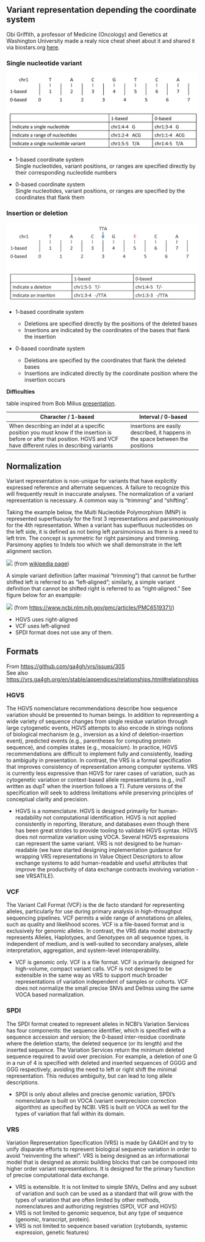 ## Variant representation depending the coordinate system

Obi Griffith, a professor of Medicine (Oncology) and Genetics at Washington University made a realy nice cheat sheet about it and shared it via biostars.org [here](https://www.biostars.org/p/84686/).

### Single nucleotide variant

![](img/single_nucleotide_variant.jpg)

* 1-based coordinate system  
Single nucleotides, variant positions, or ranges are specified directly by their corresponding nucleotide numbers  

* 0-based coordinate system  
Single nucleotides, variant positions, or ranges are specified by the coordinates that flank them

### Insertion or deletion 

![](img/insertion_or_deletion.jpg)

* 1-based coordinate system
    * Deletions are specified directly by the positions of the deleted bases
    * Insertions are indicated by the coordinates of the bases that flank the insertion  

* 0-based coordinate system
    * Deletions are specified by the coordinates that flank the deleted bases
    * Insertions are indicated directly by the coordinate position where the insertion occurs

**Difficulties**

table inspired from Bob Milius [presentation](http://17ihiw.org/wp-content/uploads/2016/10/20160925_SequenceCoordinates_ASHI2016.pdf).  

| Character / 1-based | Interval / 0-based | 
| --- | --- |
| When describing an indel at a specific position you must know if the insertion is before or after that position. HGVS and VCF have different rules in describing variants | insertions are easily described, it happens in the space between the positions |

## Normalization

Variant representation is non-unique for variants that have explicitly expressed reference and alternate sequences. A failure to recognize this will frequently result in inaccurate analyses.
The normalization of a variant representation is necessary. A common way is “trimming” and “shifting”.


Taking the example below, the Multi Nucleotide Polymorphism (MNP) is represented superfluously for the first 3 representations and parsimoniously for the 4th representation. When a variant has superfluous nucleotides on the left side, it is defined as not being left parsimonious as there is a need to left trim. The concept is symmetric for right parsimony and trimming. Parsimony applies to Indels too which we shall demonstrate in the left alignment section.

![](https://genome.sph.umich.edu/w/images/9/98/Normalization_mnp.png)
(from [wikipedia page](https://genome.sph.umich.edu/wiki/Variant_Normalization))

A simple variant definition (after maximal “trimming”) that cannot be further shifted left is referred to as “left‐aligned”; similarly, a simple variant definition that cannot be shifted right is referred to as “right‐aligned.”
See figure below for an exampple:  

![](img/normalization.png)
(from https://www.ncbi.nlm.nih.gov/pmc/articles/PMC6519371/)

* HGVS uses right-aligned
* VCF uses left-aligned
* SPDI format does not use any of them.

## Formats

From https://github.com/ga4gh/vrs/issues/305  
See also https://vrs.ga4gh.org/en/stable/appendices/relationships.html#relationships

### HGVS

The HGVS nomenclature recommendations describe how sequence variation should be presented to human beings. In addition to representing a wide variety of sequence changes from single residue variation through large cytogenetic events, HGVS attempts to also encode in strings notions of biological mechanism (e.g., inversion as a kind of deletion-insertion event), predicted events (e.g., parentheses for computing protein sequence), and complex states (e.g., mosaicism). In practice, HGVS recommendations are difficult to implement fully and consistently, leading to ambiguity in presentation. In contrast, the VRS is a formal specification that improves consistency of representation among computer systems. VRS is currently less expressive than HGVS for rarer cases of variation, such as cytogenetic variation or context-based allele representations (e.g., insT written as dupT when the insertion follows a T). Future versions of the specification will seek to address limitations while preserving principles of conceptual clarity and precision.

* HGVS is a nomenclature. HGVS is designed primarily for human-readability not computational identification. HGVS is not applied consistently in reporting, literature, and databases even though there has been great strides to provide tooling to validate HGVS syntax. HGVS does not normalize variation using VOCA. Several HGVS expressions can represent the same variant. VRS is not designed to be human-readable (we have started designing implementation guidance for wrapping VRS representations in Value Object Descriptors to allow exchange systems to add human-readable and useful attributes that improve the productivity of data exchange contracts involving variation - see VRSATILE).

### VCF

The Variant Call Format (VCF) is the de facto standard for representing alleles, particularly for use during primary analysis in high-throughput sequencing pipelines. VCF permits a wide range of annotations on alleles, such as quality and likelihood scores. VCF is a file-based format and is exclusively for genomic alleles. In contrast, the VRS data model abstractly represents Alleles, Haplotypes, and Genotypes on all sequence types, is independent of medium, and is well-suited to secondary analyses, allele interpretation, aggregation, and system-level interoperability.

* VCF is genomic only. VCF is a file format. VCF is primarily designed for high-volume, compact variant calls. VCF is not designed to be extensible in the same way as VRS to support much broader representations of variation independent of samples or cohorts. VCF does not normalize the small precise SNVs and DelInss using the same VOCA based normalization.

### SPDI

The SPDI format created to represent alleles in NCBI’s Variation Services has four components: the sequence identifier, which is specified with a sequence accession and version; the 0-based inter-residue coordinate where the deletion starts; the deleted sequence (or its length) and the inserted sequence. The Variation Services return the minimum deleted sequence required to avoid over precision. For example, a deletion of one G in a run of 4 is specified with deleted and inserted sequences of GGGG and GGG respectively, avoiding the need to left or right shift the minimal representation. This reduces ambiguity, but can lead to long allele descriptions.

* SPDI is only about alleles and precise genomic variation, SPDI’s nomenclature is built on VOCA (variant overprecision correction algorithm) as specified by NCBI. VRS is built on VOCA as well for the types of variation that fall within its domain.

### VRS 

Variation Representation Specification (VRS) is made by GA4GH and try to unify disparate efforts to represent biological sequence variation in order to avoid “reinventing the wheel”.
VRS is being designed as an informational model that is designed as atomic building blocks that can be composed into higher order variant representations. It is designed for the primary function of precise computational data exchange.

* VRS is extensible. It is not limited to simple SNVs, DelIns and any subset of variation and such can be used as a standard that will grow with the types of variation that are often limited by other methods, nomenclatures and authorizing registries (SPDI, VCF and HGVS)
* VRS is not limited to genomic sequence, but any type of sequence (genomic, transcript, protein).
* VRS is not limited to sequence based variation (cytobands, systemic expression, genetic features)
